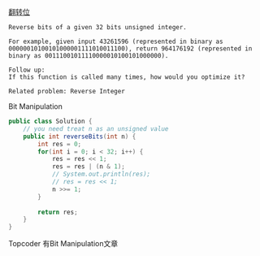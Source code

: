 [翻转位](https://leetcode.com/problems/reverse-bits/description/)


```
Reverse bits of a given 32 bits unsigned integer.

For example, given input 43261596 (represented in binary as 00000010100101000001111010011100), return 964176192 (represented in binary as 00111001011110000010100101000000).

Follow up:
If this function is called many times, how would you optimize it?

Related problem: Reverse Integer
```

Bit Manipulation
```java
public class Solution {
    // you need treat n as an unsigned value
    public int reverseBits(int n) {
        int res = 0;
        for(int i = 0; i < 32; i++) {
            res = res << 1;
            res = res | (n & 1);
            // System.out.println(res);
            // res = res << 1;
            n >>= 1;
        }
        
        return res;
    }
}
```
Topcoder 有Bit Manipulation文章

